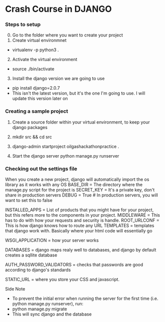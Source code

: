 # Crash Course in DJANGO

### Steps to setup
0. Go to the folder where you want to create your project
1. Create virtual environmnet
  * virtualenv -p python3 .

2. Activate the virtual environment 
  * source ./bin/activate

3. Install the django version we are going to use
  * pip install django=2.0.7
  * This isn't the latest version, but it's the one I'm going to use. I will update this version later on


### Creating a sample project

1. Create a source folder within your virtual environment, to keep your django packages

2. mkdir src && cd src

3. django-admin startproject oilgashackathonpractice . 

4. Start the django server
   python manage.py runserver


### Checking out the settings file
When you create a new project, django will automatically import the os library as it works with any OS
BASE\_DIR = The directory where the manage.py script for the project is
SECRET\_KEY = It's a private key, don't share in production servers
DEBUG = True # In production servers, you will want to set this to false

INSTALLED\_APPS = List of products that you might have for your project, but this refers more to the components in your project.
MIDDLEWARE = This has to do with how your requests and security is handle.
ROOT\_URLCONF = This is how django knows how to route any URL
TEMPLATES = templates that django work with. Basically where your html code will essentially go

WSGI\_APPLICATION = how your server works

DATABASES = django maps realy well to databases, and django by default creates a sqllite database

AUTH\_PASSWORD\_VALIDATORS = checks that passwords are good according to django's standards

STATIC\_URL = where you store your CSS and javascript. 

Side Note 
*  To prevent the initial error when running the server for the first time (i.e.  python manage.py runserver), run:
  *  python manage.py migrate
  *  This will sync django and the database


